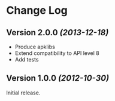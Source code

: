 Change Log
==========

Version 2.0.0 *(2013-12-18)*
----------------------------

* Produce apklibs
* Extend compatibility to API level 8
* Add tests

Version 1.0.0 *(2012-10-30)*
----------------------------

Initial release.